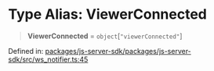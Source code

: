 # Type Alias: ViewerConnected

> **ViewerConnected** = `object`\[`"viewerConnected"`\]

Defined in: [packages/js-server-sdk/packages/js-server-sdk/src/ws\_notifier.ts:45](https://github.com/fishjam-cloud/js-server-sdk/blob/e133f8a6825619e67537d43e8483134d23c7dce1/packages/js-server-sdk/src/ws_notifier.ts#L45)
